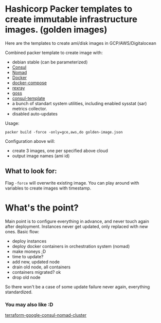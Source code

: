# Hashicorp Packer templates to create immutable infrastructure images. (golden images)
Here are the templates to create ami/disk images in GCP/AWS/Digitalocean

Combined packer template to create image with:
- debian stable (can be parameterized)
- [Consul](https://github.com/hashicorp/consul)
- [Nomad](https://github.com/hashicorp/nomad)
- [Docker](https://github.com/docker/docker-ce)
- [docker-compose](https://github.com/docker/compose)
- [rexray](https://github.com/rexray/rexray)
- [goss](https://github.com/aelsabbahy/goss)
- [consul-template](https://github.com/hashicorp/consul-template)
- a bunch of standart system utilities, including enabled sysstat (sar) metrics collector.
- disabled auto-updates

Usage:

```
packer build -force -only=gce,aws,do golden-image.json
```


Configuration above will:
- create 3 images, one per specified above cloud
- output image names (ami id)

## What to look for:
Flag `-force` will overwrite existing image. You can play around with variables to create images with timestamp.

# What's the point?
Main point is to configure everything in advance, and never touch again after deployment.
Instances never get updated, only replaced with new ones.
Basic flow:
- deploy instances
- deploy docker containers in orchestration system (nomad)
- make moneys ;D
- time to update?
- add new, updated node
- drain old node, all containers
- containers migrated? ok
- drop old node

So there won't be a case of some update failure never again, everything standardized.

### You may also like :D
[terraform-google-consul-nomad-cluster](https://github.com/yellowmegaman/terraform-google-consul-nomad-cluster)
